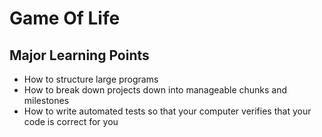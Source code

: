 # Game Of Life

## Major Learning Points

- How to structure large programs
- How to break down projects down into manageable chunks and milestones
- How to write automated tests so that your computer verifies that your code is correct for you
